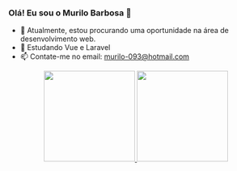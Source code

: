### Olá! Eu sou o Murilo Barbosa 👋




- 🔭 Atualmente, estou procurando uma oportunidade na área de desenvolvimento web.
- 🌱 Estudando Vue e Laravel
- 📫 Contate-me no email: murilo-093@hotmail.com

<div align="center">
  <a href="https://github.com/muriloneky">
  <img height="180em" src="https://github-readme-stats.vercel.app/api?username=muriloneky&show_icons=true&theme=dark&include_all_commits=true&count_private=true"/>
  <img height="180em" src="https://github-readme-stats.vercel.app/api/top-langs/?username=muriloneky&layout=compact&langs_count=7&theme=dark"/>
</div>

